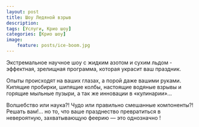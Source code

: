 ```yaml
---
layout: post
title: Шоу Ледяной взрыв
description: 
tags: [Услуги, Крио шоу]
categories: [Крио шоу]
image:
    feature: posts/ice-boom.jpg
---
```


Экстремальное научное шоу с жидким азотом и сухим льдом - эффектная, зрелищная программа, которая  украсит ваш праздник. 

Опыты происходят на ваших глазах, а порой даже вашими руками. Кипящие пробирки, шипящие колбы, настоящие водяные взрывы и горящие мыльные пузыри, а так же инновации в «кулинарии»... 

Волшебство или наука?! Чудо или правильно смешанные компоненты?! Решать вам!... но то, что ваше празднество превратиться в невероятную, захватывающую феерию — это однозначно !